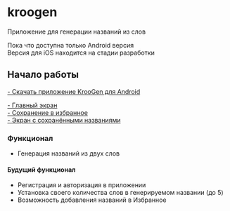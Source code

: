 # kroogen

Приложение для генерации названий из слов

Пока что доступна только Android версия <br>
Версия для iOS находится на стадии разработки

## Начало работы
[- Скачать приложение KrooGen для Android](https://drive.google.com/file/d/1UXtC5z-WjgN5MeNPyyOFDG_vuUvugHlG/view)

[- Главный экран](https://github.com/kroobeet/kroogen/blob/master/images/1.%20%D0%93%D0%BB%D0%B0%D0%B2%D0%BD%D1%8B%D0%B9%20%D1%8D%D0%BA%D1%80%D0%B0%D0%BD.jpg) <br>
[- Сохранение в избранное](https://github.com/kroobeet/kroogen/blob/master/images/2.%20%D0%A1%D0%BE%D1%85%D1%80%D0%B0%D0%BD%D0%B5%D0%BD%D0%B8%D0%B5%20%D0%B2%20%D0%B8%D0%B7%D0%B1%D1%80%D0%B0%D0%BD%D0%BD%D0%BE%D0%B5.jpg) <br>
[- Экран с сохранёнными названиями](https://github.com/kroobeet/kroogen/blob/master/images/3.%20%D0%AD%D0%BA%D1%80%D0%B0%D0%BD%20%D1%81%20%D1%81%D0%BE%D1%85%D1%80%D0%B0%D0%BD%D1%91%D0%BD%D0%BD%D1%8B%D0%BC%D0%B8%20%D0%BD%D0%B0%D0%B7%D0%B2%D0%B0%D0%BD%D0%B8%D1%8F%D0%BC%D0%B8.jpg) <br>

### Функционал
- Генерация названий из двух слов

#### Будущий функционал
- Регистрация и авторизация в приложении
- Установка своего количества слов в генерируемом названии (до 5)
- Возможность добавления названий в Избранное